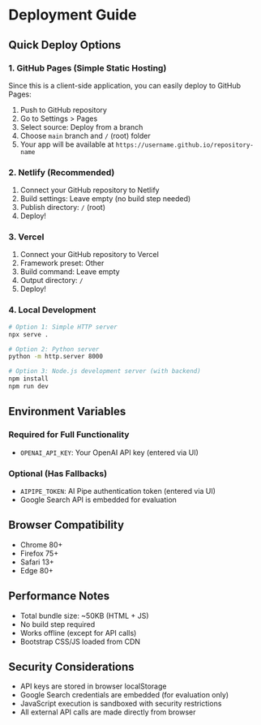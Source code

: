 # Deployment Guide

## Quick Deploy Options

### 1. GitHub Pages (Simple Static Hosting)
Since this is a client-side application, you can easily deploy to GitHub Pages:

1. Push to GitHub repository
2. Go to Settings > Pages
3. Select source: Deploy from a branch
4. Choose `main` branch and `/` (root) folder
5. Your app will be available at `https://username.github.io/repository-name`

### 2. Netlify (Recommended)
1. Connect your GitHub repository to Netlify
2. Build settings: Leave empty (no build step needed)
3. Publish directory: `/` (root)
4. Deploy!

### 3. Vercel
1. Connect your GitHub repository to Vercel
2. Framework preset: Other
3. Build command: Leave empty
4. Output directory: `/`
5. Deploy!

### 4. Local Development
```bash
# Option 1: Simple HTTP server
npx serve .

# Option 2: Python server
python -m http.server 8000

# Option 3: Node.js development server (with backend)
npm install
npm run dev
```

## Environment Variables

### Required for Full Functionality
- `OPENAI_API_KEY`: Your OpenAI API key (entered via UI)

### Optional (Has Fallbacks)
- `AIPIPE_TOKEN`: AI Pipe authentication token (entered via UI)
- Google Search API is embedded for evaluation

## Browser Compatibility
- Chrome 80+
- Firefox 75+
- Safari 13+
- Edge 80+

## Performance Notes
- Total bundle size: ~50KB (HTML + JS)
- No build step required
- Works offline (except for API calls)
- Bootstrap CSS/JS loaded from CDN

## Security Considerations
- API keys are stored in browser localStorage
- Google Search credentials are embedded (for evaluation only)
- JavaScript execution is sandboxed with security restrictions
- All external API calls are made directly from browser